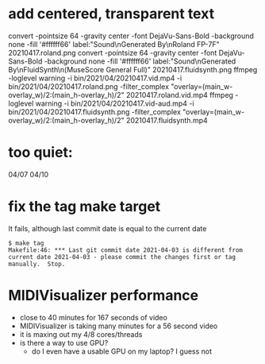 # add centered, transparent text
convert -pointsize 64 -gravity center -font DejaVu-Sans-Bold -background none -fill '#ffffff66' label:"Sound\nGenerated By\nRoland FP-7F" 20210417.roland.png
convert -pointsize 64 -gravity center -font DejaVu-Sans-Bold -background none -fill '#ffffff66' label:"Sound\nGenerated By\nFluidSynth\n(MuseScore General Full)" 20210417.fluidsynth.png
ffmpeg -loglevel warning -i bin/2021/04/20210417.vid.mp4 -i bin/2021/04/20210417.roland.png -filter_complex "overlay=(main_w-overlay_w)/2:(main_h-overlay_h)/2" 20210417.roland.vid.mp4
ffmpeg -loglevel warning -i bin/2021/04/20210417.vid-aud.mp4 -i bin/2021/04/20210417.fluidsynth.png -filter_complex "overlay=(main_w-overlay_w)/2:(main_h-overlay_h)/2" 20210417.fluidsynth.mp4
# too quiet:
04/07
04/10
# fix the tag make target
It fails, although last commit date is equal to the current date
```
$ make tag
Makefile:46: *** Last git commit date 2021-04-03 is different from current date 2021-04-03 - please commit the changes first or tag manually.  Stop.
```
# MIDIVisualizer performance
- close to 40 minutes for 167 seconds of video
- MIDIVisualizer is taking many minutes for a 56 second video
- it is maxing out my 4/8 cores/threads
- is there a way to use GPU?
  - do I even have a usable GPU on my laptop? I guess not
